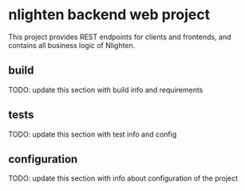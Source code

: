 # nlighten backend web project

This project provides REST endpoints for clients and frontends, and contains all business logic of Nlighten.

## build

TODO: update this section with build info and requirements

## tests

TODO: update this section with test info and config


## configuration

TODO: update this section with info about configuration of the project